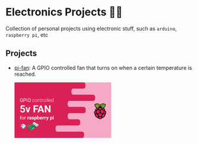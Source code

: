 # Electronics Projects 🔋💕

Collection of personal projects using electronic stuff, such as `arduino`, `raspberry pi`, etc

## Projects
- [pi-fan](/pi-fan/README.md): A GPIO controlled fan that turns on when a certain temperature is reached.

    <img height="150px" src="./pi-fan/images/header.png"/>